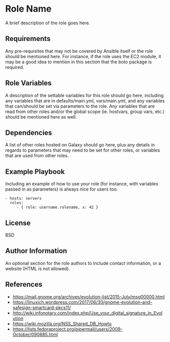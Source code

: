 Role Name
=========

A brief description of the role goes here.

Requirements
------------

Any pre-requisites that may not be covered by Ansible itself or the role should be mentioned here. For instance, if the role uses the EC2 module, it may be a good idea to mention in this section that the boto package is required.

Role Variables
--------------

A description of the settable variables for this role should go here, including any variables that are in defaults/main.yml, vars/main.yml, and any variables that can/should be set via parameters to the role. Any variables that are read from other roles and/or the global scope (ie. hostvars, group vars, etc.) should be mentioned here as well.

Dependencies
------------

A list of other roles hosted on Galaxy should go here, plus any details in regards to parameters that may need to be set for other roles, or variables that are used from other roles.

Example Playbook
----------------

Including an example of how to use your role (for instance, with variables passed in as parameters) is always nice for users too:

    - hosts: servers
      roles:
         - { role: username.rolename, x: 42 }

License
-------

BSD

Author Information
------------------

An optional section for the role authors to include contact information, or a website (HTML is not allowed).

References
----------
- https://mail.gnome.org/archives/evolution-list/2015-July/msg00000.html
- https://linuxich.wordpress.com/2017/06/30/gnome-evolution-and-safesign-smartcard-pkcs11/
- http://wiki.infonotary.com/index.php/Use_your_digital_signature_in_Evolution
- https://wiki.mozilla.org/NSS_Shared_DB_Howto
- https://lists.fedoraproject.org/pipermail/users/2009-October/090885.html
